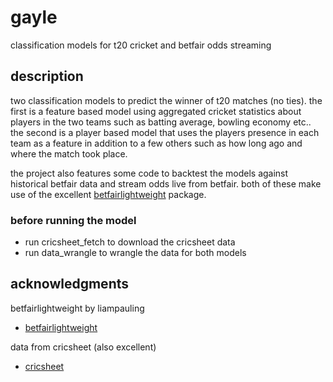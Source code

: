 # gayle

classification models for t20 cricket and betfair odds streaming

## description

two classification models to predict the winner of t20 matches (no ties). the first is a feature based model using aggregated cricket statistics about players in the two teams such as batting average, bowling economy etc.. the second is a player based model that uses the players presence in each team as a feature in addition to a few others such as how long ago and where the match took place. 

the project also features some code to backtest the models against historical betfair data and stream odds live from betfair. both of these make use of the excellent [betfairlightweight](https://github.com/liampauling/betfair) package.

### before running the model

* run cricsheet_fetch to download the cricsheet data
* run data_wrangle to wrangle the data for both models

## acknowledgments
betfairlightweight by liampauling
* [betfairlightweight](https://github.com/liampauling/betfair)

data from cricsheet (also excellent)
* [cricsheet](cricsheet.org)